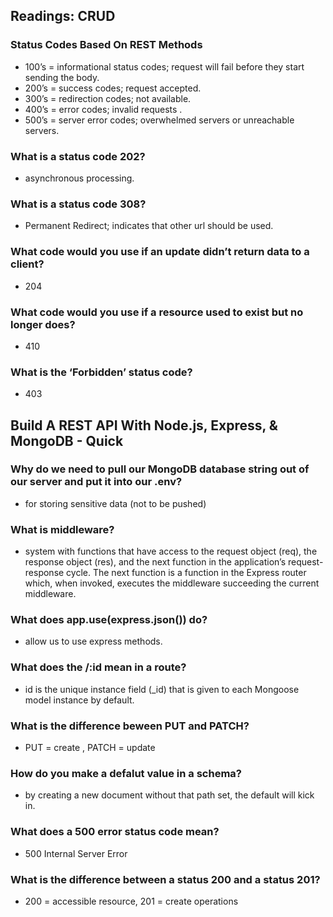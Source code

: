 ## Readings: CRUD

### Status Codes Based On REST Methods
- 100’s = informational status codes; request will fail before they start sending the body.
- 200’s = success codes; request accepted.
- 300’s = redirection codes; not available.
- 400’s = error codes; invalid requests .
- 500’s = server error codes; overwhelmed servers or unreachable servers.

### What is a status code 202?
- asynchronous processing.

### What is a status code 308?
- Permanent Redirect; indicates that other url should be used.

### What code would you use if an update didn’t return data to a client?
- 204

### What code would you use if a resource used to exist but no longer does?
- 410

### What is the ‘Forbidden’ status code?
- 403 


## Build A REST API With Node.js, Express, & MongoDB - Quick

### Why do we need to pull our MongoDB database string out of our server and put it into our .env?
- for storing sensitive data (not to be pushed)

### What is middleware?
- system with functions that have access to the request object (req), the response object (res), and the next function in the application’s request-response cycle. The next function is a function in the Express router which, when invoked, executes the middleware succeeding the current middleware.

### What does app.use(express.json()) do?
- allow us to use express methods.

### What does the /:id mean in a route?
- id is the unique instance field (_id) that is given to each Mongoose model instance by default.

### What is the difference beween PUT and PATCH?
- PUT = create , PATCH = update
### How do you make a defalut value in a schema?
- by creating a new document without that path set, the default will kick in.

### What does a 500 error status code mean?
- 500 Internal Server Error

### What is the difference between a status 200 and a status 201?
- 200 = accessible resource, 201 = create operations